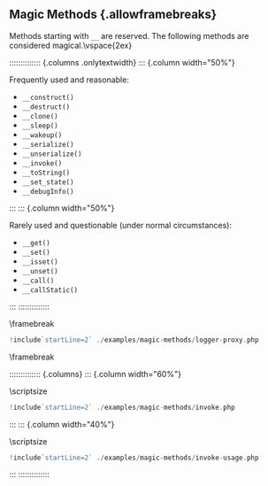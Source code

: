 ## Magic Methods {.allowframebreaks}

Methods starting with `__` are reserved. The following methods are considered magical.\vspace{2ex}

:::::::::::::: {.columns .onlytextwidth}
::: {.column width="50%"}

Frequently used and reasonable:

* `__construct()`
* `__destruct()`
* `__clone()`
* `__sleep()`
* `__wakeup()`
* `__serialize()`
* `__unserialize()`
* `__invoke()`
* `__toString()`
* `__set_state()`
* `__debugInfo()`

:::
::: {.column width="50%"}

Rarely used and questionable (under normal circumstances):

* `__get()`
* `__set()`
* `__isset()`
* `__unset()`
* `__call()`
* `__callStatic()`

:::
::::::::::::::

\framebreak

```php
!include`startLine=2` ./examples/magic-methods/logger-proxy.php
```

\framebreak

:::::::::::::: {.columns}
::: {.column width="60%"}

\scriptsize

```php
!include`startLine=2` ./examples/magic-methods/invoke.php
```

:::
::: {.column width="40%"}

\scriptsize

```php
!include`startLine=2` ./examples/magic-methods/invoke-usage.php
```

:::
::::::::::::::
